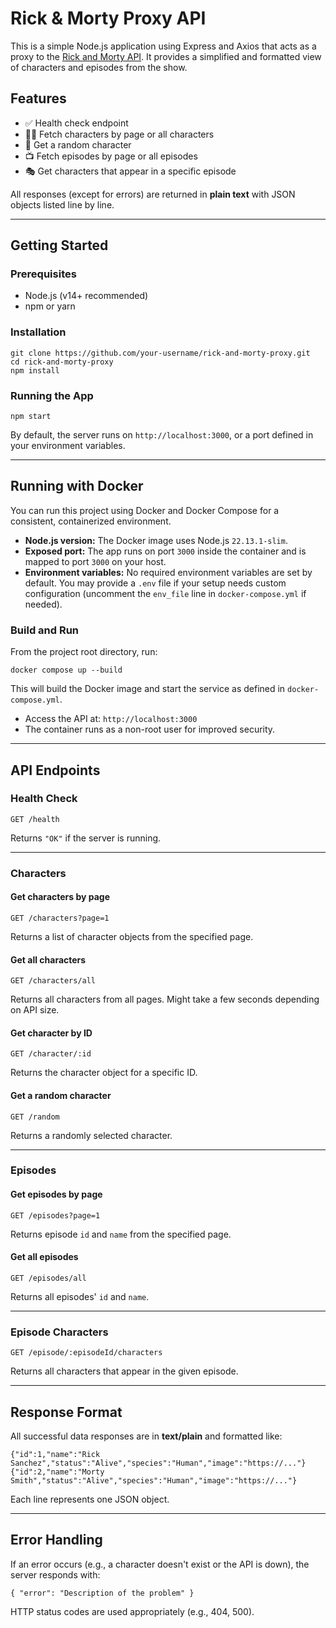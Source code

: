 # Rick & Morty Proxy API

This is a simple Node.js application using Express and Axios that acts as a proxy to the [Rick and Morty API](https://rickandmortyapi.com/). It provides a simplified and formatted view of characters and episodes from the show.

## Features

- ✅ Health check endpoint  
- 🧑‍🚀 Fetch characters by page or all characters  
- 🎲 Get a random character  
- 📺 Fetch episodes by page or all episodes  
- 🎭 Get characters that appear in a specific episode  

All responses (except for errors) are returned in **plain text** with JSON objects listed line by line.

---

## Getting Started

### Prerequisites

- Node.js (v14+ recommended)
- npm or yarn

### Installation

```
git clone https://github.com/your-username/rick-and-morty-proxy.git
cd rick-and-morty-proxy
npm install
```

### Running the App

```
npm start
```

By default, the server runs on `http://localhost:3000`, or a port defined in your environment variables.

---

## Running with Docker

You can run this project using Docker and Docker Compose for a consistent, containerized environment.

- **Node.js version:** The Docker image uses Node.js `22.13.1-slim`.
- **Exposed port:** The app runs on port `3000` inside the container and is mapped to port `3000` on your host.
- **Environment variables:** No required environment variables are set by default. You may provide a `.env` file if your setup needs custom configuration (uncomment the `env_file` line in `docker-compose.yml` if needed).

### Build and Run

From the project root directory, run:

```
docker compose up --build
```

This will build the Docker image and start the service as defined in `docker-compose.yml`.

- Access the API at: `http://localhost:3000`
- The container runs as a non-root user for improved security.

---

## API Endpoints

### Health Check

```
GET /health
```

Returns `"OK"` if the server is running.

---

### Characters

#### Get characters by page

```
GET /characters?page=1
```

Returns a list of character objects from the specified page.

#### Get all characters

```
GET /characters/all
```

Returns all characters from all pages. Might take a few seconds depending on API size.

#### Get character by ID

```
GET /character/:id
```

Returns the character object for a specific ID.

#### Get a random character

```
GET /random
```

Returns a randomly selected character.

---

### Episodes

#### Get episodes by page

```
GET /episodes?page=1
```

Returns episode `id` and `name` from the specified page.

#### Get all episodes

```
GET /episodes/all
```

Returns all episodes' `id` and `name`.

---

### Episode Characters

```
GET /episode/:episodeId/characters
```

Returns all characters that appear in the given episode.

---

## Response Format

All successful data responses are in **text/plain** and formatted like:

```
{"id":1,"name":"Rick Sanchez","status":"Alive","species":"Human","image":"https://..."}
{"id":2,"name":"Morty Smith","status":"Alive","species":"Human","image":"https://..."}
```

Each line represents one JSON object.

---

## Error Handling

If an error occurs (e.g., a character doesn't exist or the API is down), the server responds with:

```
{ "error": "Description of the problem" }
```

HTTP status codes are used appropriately (e.g., 404, 500).
